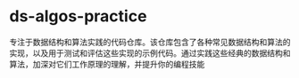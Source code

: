 # ds-algos-practice
专注于数据结构和算法实践的代码仓库。该仓库包含了各种常见数据结构和算法的实现，以及用于测试和评估这些实现的示例代码。通过实践这些经典的数据结构和算法，加深对它们工作原理的理解，并提升你的编程技能
